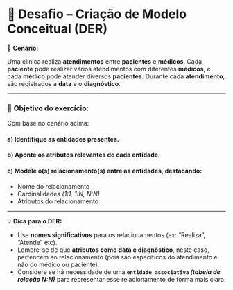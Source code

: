 # 🧠 **Desafio – Criação de Modelo Conceitual (DER)**

📌 **Cenário:**

Uma clínica realiza **atendimentos** entre **pacientes** e **médicos**.
Cada **paciente** pode realizar vários atendimentos com diferentes **médicos**, e cada **médico** pode atender diversos **pacientes**.
Durante cada **atendimento**, são registrados a **data** e o **diagnóstico**.

---

### 🎯 **Objetivo do exercício:**

Com base no cenário acima:

#### a) Identifique as **entidades** presentes.

#### b) Aponte os **atributos relevantes** de cada entidade.

#### c) Modele o(s) **relacionamento(s)** entre as entidades, destacando:

* Nome do relacionamento
* Cardinalidades *(1:1, 1:N, N:N)*
* Atributos do relacionamento

---

💡 **Dica para o DER:**

* Use **nomes significativos** para os relacionamentos (ex: “Realiza”, “Atende” etc).
* Lembre-se de que **atributos como data e diagnóstico**, neste caso, pertencem ao relacionamento (pois são específicos do atendimento e não do médico ou paciente).
* Considere se há necessidade de uma **`entidade associativa` *(tabela de relação N:N)*** para representar esse relacionamento de forma mais clara.
